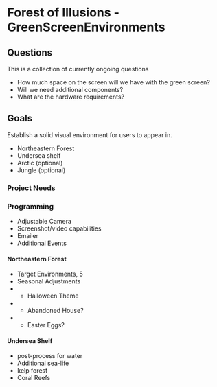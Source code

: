 # Forest of Illusions - GreenScreenEnvironments

## Questions
This is a collection of currently ongoing questions
- How much space on the screen will we have with the green screen?
- Will we need additional components?
- What are the hardware requirements?

## Goals
Establish a solid visual environment for users to appear in.

- Northeastern Forest
- Undersea shelf
- Arctic (optional)
- Jungle (optional)

### Project Needs

### Programming
- Adjustable Camera
- Screenshot/video capabilities
- Emailer
- Additional Events

#### Northeastern Forest
- Target Environments, 5
- Seasonal Adjustments
- - Halloween Theme
- - Abandoned House?
- - Easter Eggs?

#### Undersea Shelf
- post-process for water
- Additional sea-life
- kelp forest
- Coral Reefs
